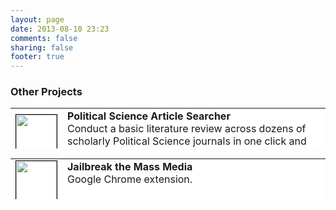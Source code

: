 ```yaml
---
layout: page
date: 2013-08-10 23:23
comments: false
sharing: false
footer: true
---
```

### Other Projects

<table style="background-color:white; border:0px" width="700" height="65">
	<tr>
		<td><a href="http://jmrphy.net/poli_sci_searcher/"><img style="border:1px solid black" src="https://farm4.staticflickr.com/3924/15048202349_91226b6d8d_s.jpg" width="65" height="65" border="1" bordercolor="black"></a></td>
		<td align="left" valign="top" width="600">
		<b>Political Science Article Searcher</b><br>
		Conduct a basic literature review across dozens of scholarly Political Science journals in one click and three new browser tabs.
		</td>
	</tr>
</table>

<table style="background-color:white; border:0px" width="700" height="65">
	<tr>
		<td><a href="http://jmrphy.net/jailbreak_the_mass_media/"><img style="border:1px solid black" src="https://farm4.staticflickr.com/3888/15048389008_d0278b6fa7_s.jpg" width="65" height="65" border="1" bordercolor="black"></a></td>
		<td align="left" valign="top" width="600">
		<b>Jailbreak the Mass Media</b><br>
		Google Chrome extension.
		</td>
	</tr>
</table>
